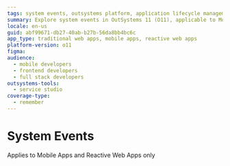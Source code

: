 ```yaml
---
tags: system events, outsystems platform, application lifecycle management, event handling, best practices
summary: Explore system events in OutSystems 11 (O11), applicable to Mobile Apps and Reactive Web Apps.
locale: en-us
guid: abf99671-db27-40ab-b27b-56da8bb4bc6c
app_type: traditional web apps, mobile apps, reactive web apps
platform-version: o11
figma:
audience:
  - mobile developers
  - frontend developers
  - full stack developers
outsystems-tools:
  - service studio
coverage-type:
  - remember
---
```


# System Events

<div class="info" markdown="1">

Applies to Mobile Apps and Reactive Web Apps only

</div>
